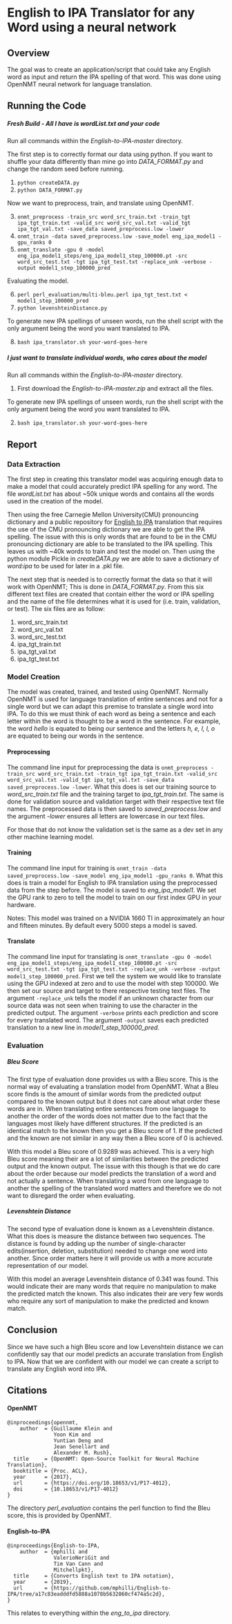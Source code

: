# English to IPA Translator for any Word using a neural network

## Overview
The goal was to create an application/script that could take any English word as input and return the IPA spelling of that word. This was done using OpenNMT neural network for language translation.


## Running the Code
##### Fresh Build - All I have is wordList.txt and your code

Run all commands within the *English-to-IPA-master* directory.

The first step is to correctly format our data using python. If you want to shuffle your data differently than mine go into *DATA_FORMAT.py* and change the random seed before running.

1. `python createDATA.py`
2. `python DATA_FORMAT.py`

Now we want to preprocess, train, and translate using OpenNMT.

3. `onmt_preprocess -train_src word_src_train.txt -train_tgt ipa_tgt_train.txt -valid_src word_src_val.txt -valid_tgt ipa_tgt_val.txt -save_data saved_preprocess.low -lower`
4. `onmt_train -data saved_preprocess.low -save_model eng_ipa_model1 -gpu_ranks 0`
5. `onmt_translate -gpu 0 -model eng_ipa_model1_steps/eng_ipa_model1_step_100000.pt -src word_src_test.txt -tgt ipa_tgt_test.txt -replace_unk -verbose -output model1_step_100000_pred`

Evaluating the model.

6. `perl perl_evaluation/multi-bleu.perl ipa_tgt_test.txt < model1_step_100000_pred`
7. `python levenshteinDistance.py`

To generate new IPA spellings of unseen words, run the shell script with the only argument being the word you want translated to IPA.

8. `bash ipa_translator.sh your-word-goes-here`

##### I just want to translate individual words, who cares about the model
Run all commands within the *English-to-IPA-master* directory.

1. First download the *English-to-IPA-master.zip* and extract all the files.

To generate new IPA spellings of unseen words, run the shell script with the only argument being the word you want translated to IPA.

2. `bash ipa_translator.sh your-word-goes-here`


## Report
### Data Extraction

The first step in creating this translator model was acquiring enough data to make a model that could accurately predict IPA spelling for any word. The file *wordList.txt* has about ~50k unique words and contains all the words used in the creation of the model.

Then using the free Carnegie Mellon University(CMU) pronouncing dictionary and a public repository for [English to IPA](https://github.com/mphilli/English-to-IPA/tree/a17c83eadddfd5888a1078b5632860cf474a5c2d) translation that requires the use of the CMU pronouncing dictionary we are able to get the IPA spelling. The issue with this is only words that are found to be in the CMU pronouncing dictionary are able to be translated to the IPA spelling. This leaves us with ~40k words to train and test the model on. Then using the python module Pickle in *createDATA.py* we are able to save a dictionary of *word:ipa* to be used for later in a .pkl file.

The next step that is needed is to correctly format the data so that it will work with OpenNMT; This is done in *DATA_FORMAT.py*. From this six different text files are created that contain either the word or IPA spelling and the name of the file determines what it is used for (i.e. train, validation, or test). The six files are as follow:
1. word_src_train.txt
2. word_src_val.txt
3. word_src_test.txt
4. ipa_tgt_train.txt
5. ipa_tgt_val.txt
6. ipa_tgt_test.txt

### Model Creation

The model was created, trained, and tested using OpenNMT. Normally OpenNMT is used for language translation of entire sentences and not for a single word but we can adapt this premise to translate a single word into IPA. To do this we must think of each word as being a sentence and each letter within the word is thought to be a word in the sentence. For example, the word *hello* is equated to being our sentence and the letters *h, e, l, l, o* are equated to being our words in the sentence.

#### Preprocessing

The command line input for preprocessing the data is `onmt_preprocess -train_src word_src_train.txt -train_tgt ipa_tgt_train.txt -valid_src word_src_val.txt -valid_tgt ipa_tgt_val.txt -save_data saved_preprocess.low -lower`. What this does is set our training source to *word_src_train.txt* file and the training target to *ipa_tgt_train.txt*. The same is done for validation source and validation target with their respective text file names. The preprocessed data is then saved to *saved_preprocess.low* and the argument *-lower* ensures all letters are lowercase in our text files.

 For those that do not know the validation set is the same as a dev set in any other machine learning model.

#### Training

The command line input for training is `onmt_train -data saved_preprocess.low -save_model eng_ipa_model1 -gpu_ranks 0`. What this does is train a model for English to IPA translation using the preprocessed data from the step before. The model is saved to *eng_ipa_model1*. We set the GPU rank to zero to tell the model to train on our first index GPU in your hardware.

Notes: This model was trained on a NVIDIA 1660 TI in approximately an hour and fifteen minutes. By default every 5000 steps a model is saved.

#### Translate

The command line input for translating is `onmt_translate -gpu 0 -model eng_ipa_model1_steps/eng_ipa_model1_step_100000.pt -src word_src_test.txt -tgt ipa_tgt_test.txt -replace_unk -verbose -output model1_step_100000_pred`. First we tell the system we would like to translate using the GPU indexed at zero and to use the model with step 100000. We then set our source and target to there respective testing text files. The argument `-replace_unk` tells the model if an unknown character from our source data was not seen when training to use the character in the predicted output. The argument `-verbose` prints each prediction and score for every translated word. The argument `-output` saves each predicted translation to a new line in *model1_step_100000_pred*.

### Evaluation

##### Bleu Score
The first type of evaluation done provides us with a Bleu score. This is the normal way of evaluating a translation model from OpenNMT. What a Bleu score finds is the amount of similar words from the predicted output compared to the known output but it does not care about what order these words are in. When translating entire sentences from one language to another the order of the words does not matter due to the fact that the languages most likely have different structures. If the predicted is an identical match to the known then you get a Bleu score of 1. If the predicted and the known are not similar in any way then a Bleu score of 0 is achieved.

With this model a Bleu score of 0.9289 was achieved. This is a very high Bleu score meaning their are a lot of similarities between the predicted output and the known output. The issue with this though is that we do care about the order because our model predicts the translation of a word and not actually a sentence. When translating a word from one language to another the spelling of the translated word matters and therefore we do not want to disregard the order when evaluating.


##### Levenshtein Distance
The second type of evaluation done is known as a Levenshtein distance. What this does is measure the distance between two sequences. The distance is found by adding up the number of single-character edits(insertion, deletion, substitution) needed to change one word into another. Since order matters here it will provide us with a more accurate representation of our model.

With this model an average Levenshtein distance of 0.341 was found. This would indicate their are many words that require no manipulation to make the predicted match the known. This also indicates their are very few words who require any sort of manipulation to make the predicted and known match.


## Conclusion
Since we have such a high Bleu score and low Levenshtein distance we can confidently say that our model predicts an accurate translation from English to IPA. Now that we are confident with our model we can create a script to translate any English word into IPA.

## Citations
#### OpenNMT
```
@inproceedings{opennmt,
    author  = {Guillaume Klein and
               Yoon Kim and
               Yuntian Deng and
               Jean Senellart and
               Alexander M. Rush},
  title     = {OpenNMT: Open-Source Toolkit for Neural Machine Translation},
  booktitle = {Proc. ACL},
  year      = {2017},
  url       = {https://doi.org/10.18653/v1/P17-4012},
  doi       = {10.18653/v1/P17-4012}
}
```
The directory *perl_evaluation* contains the perl function to find the Bleu score, this is provided by OpenNMT.

#### English-to-IPA

```
@inproceedings{English-to-IPA,
    author  = {mphilli and
               ValerioNeriGit and
               Tim Van Cann and
               Mitchellpkt},
  title     = {Converts English text to IPA notation},
  year      = {2019},
  url       = {https://github.com/mphilli/English-to-IPA/tree/a17c83eadddfd5888a1078b5632860cf474a5c2d},
}
```
This relates to everything within the *eng_to_ipa* directory.
